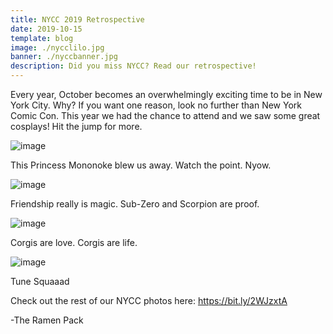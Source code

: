 ```yaml
---
title: NYCC 2019 Retrospective
date: 2019-10-15
template: blog
image: ./nycclilo.jpg
banner: ./nyccbanner.jpg
description: Did you miss NYCC? Read our retrospective!
---
```

Every year, October becomes an overwhelmingly exciting time to be in New York City. Why? If you want one reason, look no further than New York Comic Con. This year we had the chance to attend and we saw some great cosplays! Hit the jump for more.

![image](https://scontent-lga3-1.cdninstagram.com/vp/bafb9b9b775ee637f66002d27498d6c0/5E5A1E9C/t51.2885-15/sh0.08/e35/p750x750/71211390_3632322630126879_2167487696408591557_n.jpg?_nc_ht=scontent-lga3-1.cdninstagram.com&_nc_cat=103)

This Princess Mononoke blew us away. Watch the point. Nyow.

![image](IMG_9082.png)

Friendship really is magic. Sub-Zero and Scorpion are proof.

![image](IMG_7474.png)

Corgis are love. Corgis are life.

![image](IMG_6031.png)

Tune Squaaad

Check out the rest of our NYCC photos here:  https://bit.ly/2WJzxtA

-The Ramen Pack

<!--
## Heading

 - Test
 - Test 2
 - Test 3

>Blockquote -->
